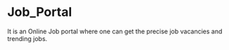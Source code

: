 # Job_Portal
It is an Online Job portal where one can get the precise job vacancies and trending jobs.
